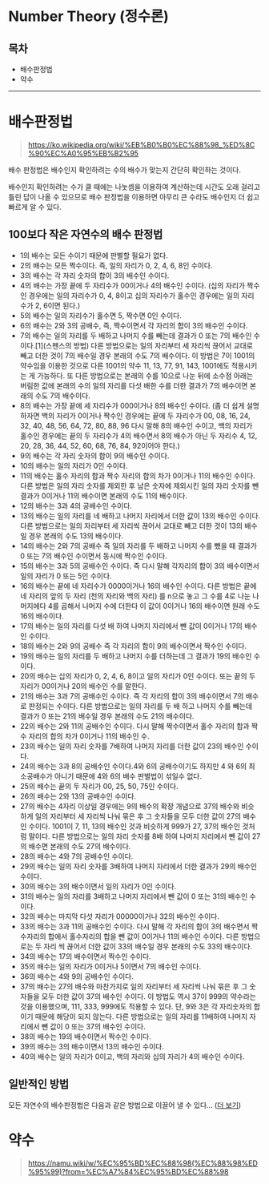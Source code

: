 # Number Theory (정수론)

## 목차

- 배수판정법
- 약수

---

# 배수판정법

> https://ko.wikipedia.org/wiki/%EB%B0%B0%EC%88%98_%ED%8C%90%EC%A0%95%EB%B2%95

배수 판정법은 배수인지 확인하려는 수의 배수가 맞는지 간단히 확인하는 것이다.

배수인지 확인하려는 수가 클 때에는 나눗셈을 이용하여 계산하는데 시간도 오래 걸리고 틀린 답이 나올 수 있으므로 배수 판정법을 이용하면 아무리 큰 수라도 배수인지 더 쉽고 빠르게 알 수 있다.

## 100보다 작은 자연수의 배수 판정법

- 1의 배수는 모든 수이기 때문에 판별할 필요가 없다.
- 2의 배수는 모든 짝수이다. 즉, 일의 자리가 0, 2, 4, 6, 8인 수이다.
- 3의 배수는 각 자리 숫자의 합이 3의 배수인 수이다.
- 4의 배수는 가장 끝에 두 자리수가 00이거나 4의 배수인 수이다. (십의 자리가 짝수인 경우에는 일의 자리수가 0, 4, 8이고 십의 자리수가 홀수인 경우에는 일의 자리수가 2, 6이면 된다.)
- 5의 배수는 일의 자리수가 홀수면 5, 짝수면 0인 수이다.
- 6의 배수는 2와 3의 공배수, 즉, 짝수이면서 각 자리의 합이 3의 배수인 수이다.
- 7의 배수는 일의 자리를 두 배하고 나머지 수를 빼는데 결과가 0 또는 7의 배수인 수이다.[1](스펜스의 방법) 다른 방법으로는 일의 자리부터 세 자리씩 끊어서 교대로 빼고 더한 것이 7의 배수일 경우 본래의 수도 7의 배수이다. 이 방법은 7이 1001의 약수임을 이용한 것으로 다른 1001의 약수 11, 13, 77, 91, 143, 1001에도 적용시키는 게 가능하다. 또 다른 방법으로는 본래의 수를 10으로 나눈 뒤에 소수점 아래는 버림한 값에 본래의 수의 일의 자리를 다섯 배한 수를 더한 결과가 7의 배수이면 본래의 수도 7의 배수이다.
- 8의 배수는 가장 끝에 세 자리수가 000이거나 8의 배수인 수이다. (좀 더 쉽게 설명하자면 백의 자리가 0이거나 짝수인 경우에는 끝에 두 자리수가 00, 08, 16, 24, 32, 40, 48, 56, 64, 72, 80, 88, 96 다시 말해 8의 배수인 수이고, 백의 자리가 홀수인 경우에는 끝의 두 자리수가 4의 배수면서 8의 배수가 아닌 두 자리수 4, 12, 20, 28, 36, 44, 52, 60, 68, 76, 84, 92이어야 한다.)
- 9의 배수는 각 자리 숫자의 합이 9의 배수인 수이다.
- 10의 배수는 일의 자리가 0인 수이다.
- 11의 배수는 홀수 자리의 합과 짝수 자리의 합의 차가 0이거나 11의 배수인 수이다. 다른 방법은 일의 자리 숫자를 제외한 후 남은 숫자에 제외시킨 일의 자리 숫자를 뺀 결과가 0이거나 11의 배수이면 본래의 수도 11의 배수이다.
- 12의 배수는 3과 4의 공배수인 수이다.
- 13의 배수는 일의 자리를 네 배하고 나머지 자리에서 더한 값이 13의 배수인 수이다. 다른 방법으로는 일의 자리부터 세 자리씩 끊어서 교대로 빼고 더한 것이 13의 배수일 경우 본래의 수도 13의 배수이다.
- 14의 배수는 2와 7의 공배수 즉 일의 자리를 두 배하고 나머지 수를 뺐을 때 결과가 0 또는 7의 배수인 수이면서 동시에 짝수인 수이다.
- 15의 배수는 3과 5의 공배수인 수이다. 즉 다시 말해 각자리의 합이 3의 배수이면서 일의 자리가 0 또는 5인 수이다.
- 16의 배수는 끝에 네 자리수가 0000이거나 16의 배수인 수이다. 다른 방법은 끝에 네 자리의 앞의 두 자리 (천의 자리와 백의 자리) 를 n으로 놓고 그 수를 4로 나눈 나머지에다 4를 곱해서 나머지 수에 더한다 이 값이 0이거나 16의 배수이면 원래 수도 16의 배수이다.
- 17의 배수는 일의 자리를 다섯 배 하여 나머지 자리에서 뺀 값이 0이거나 17의 배수인 수이다.
- 18의 배수는 2와 9의 공배수 즉 각 자리의 합이 9의 배수이면서 짝수인 수이다.
- 19의 배수는 일의 자리를 두 배하고 나머지 수를 더하는데 그 결과가 19의 배수인 수이다.
- 20의 배수는 십의 자리가 0, 2, 4, 6, 8이고 일의 자리가 0인 수이다. 또는 끝의 두 자리가 00이거나 20의 배수인 수를 말한다.
- 21의 배수는 3과 7의 공배수인 수이다. 즉 각 자리의 합이 3의 배수이면서 7의 배수로 판정되는 수이다. 다른 방법으로는 일의 자리를 두 배 하고 나머지 수를 빼는데 결과가 0 또는 21의 배수일 경우 본래의 수도 21의 배수이다.
- 22의 배수는 2와 11의 공배수인 수이다. 다시 말해 짝수이면서 홀수 자리의 합과 짝수 자리의 합의 차가 0이거나 11의 배수인 수.
- 23의 배수는 일의 자리 숫자를 7배하여 나머지 자리를 더한 값이 23의 배수인 수이다.
- 24의 배수는 3과 8의 공배수인 수이다.4와 6의 공배수이기도 하지만 4 와 6의 최소공배수가 아니기 때문에 4와 6의 배수 판별법이 섞일수 없다.
- 25의 배수는 끝의 두 자리가 00, 25, 50, 75인 수이다.
- 26의 배수는 2와 13의 공배수인 수이다.
- 27의 배수는 4자리 이상일 경우에는 9의 배수의 확장 개념으로 37의 배수와 비슷하게 일의 자리부터 세 자리씩 나눠 묶은 후 그 숫자들을 모두 더한 값이 27의 배수인 수이다. 1001이 7, 11, 13의 배수인 것과 비슷하게 999가 27, 37의 배수인 것처럼 말이다. 다른 방법으로는 일의 자리 숫자를 8배 하여 나머지 자리에서 뺀 값이 27의 배수면 본래의 수도 27의 배수이다.
- 28의 배수는 4와 7의 공배수인 수이다.
- 29의 배수는 일의 자리 숫자를 3배하여 나머지 자리에서 더한 결과가 29의 배수인 수이다.
- 30의 배수는 3의 배수이면서 일의 자리가 0인 수이다.
- 31의 배수는 일의 자리를 3배하고 나머지 자리에서 뺀 값이 0 또는 31의 배수인 수이다.
- 32의 배수는 마지막 다섯 자리가 00000이거나 32의 배수인 수이다.
- 33의 배수는 3과 11의 공배수인 수이다. 다시 말해 각 자리의 합이 3의 배수면서 짝수자리의 합에서 홀수자리의 합을 뺀 값이 0이거나 11의 배수인 수이다. 다른 방법으로는 두 자리 씩 끊어서 더한 값이 33의 배수일 경우 본래의 수도 33의 배수이다.
- 34의 배수는 17의 배수이면서 짝수인 수이다.
- 35의 배수는 일의 자리가 0이거나 5이면서 7의 배수인 수이다.
- 36의 배수는 4와 9의 공배수인 수이다.
- 37의 배수는 27의 배수와 마찬가지로 일의 자리부터 세 자리씩 나눠 묶은 후 그 숫자들을 모두 더한 값이 37의 배수인 수이다. 이 방법도 역시 37이 999의 약수라는 것을 이용했으며, 111, 333, 999에도 적용할 수 있다. 단, 9와 3은 각 자리숫자의 합이기 때문에 해당이 되지 않는다. 다른 방법으로는 일의 자리를 11배하여 나머지 자리에서 뺀 값이 0 또는 37의 배수인 수이다.
- 38의 배수는 19의 배수이면서 짝수인 수이다.
- 39의 배수는 3의 배수이면서 13의 배수인 수이다.
- 40의 배수는 일의 자리가 0이고, 백의 자리와 십의 자리가 4의 배수인 수이다.

## 일반적인 방법

모든 자연수의 배수판정법은 다음과 같은 방법으로 이끌어 낼 수 있다... ([더 보기](https://ko.wikipedia.org/wiki/%EB%B0%B0%EC%88%98_%ED%8C%90%EC%A0%95%EB%B2%95))

# 약수

> https://namu.wiki/w/%EC%95%BD%EC%88%98(%EC%88%98%ED%95%99)?from=%EC%A7%84%EC%95%BD%EC%88%98
